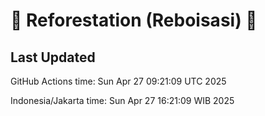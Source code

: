 
# 🌳 Reforestation (Reboisasi) 🌲

## Last Updated

GitHub Actions time: Sun Apr 27 09:21:09 UTC 2025

Indonesia/Jakarta time: Sun Apr 27 16:21:09 WIB 2025
